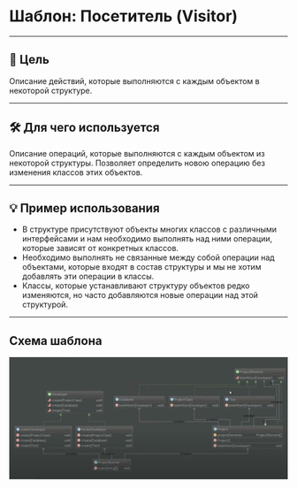 # Шаблон: Посетитель (Visitor)

---

## 🎯 Цель

Описание действий, которые выполняются с каждым объектом в некоторой структуре.

---

## 🛠️ Для чего используется

Описание операций, которые выполняются с каждым объектом из некоторой структуры. Позволяет определить новою операцию без изменения классов этих объектов.

---

## 💡 Пример использования

- В структуре присутствуют объекты многих классов с различными интерфейсами и нам необходимо выполнять над ними операции, которые зависят от конкретных классов.
- Необходимо выполнять не связанные между собой операции над объектами, которые входят в состав структуры и мы не хотим добавлять эти операции в классы.
- Классы, которые устанавливают структуру объектов редко изменяются, но часто добавляются новые операции над этой структурой.

---

## Схема шаблона

![Схема шаблона Состояние](../../../../resources/static/visitor.png)